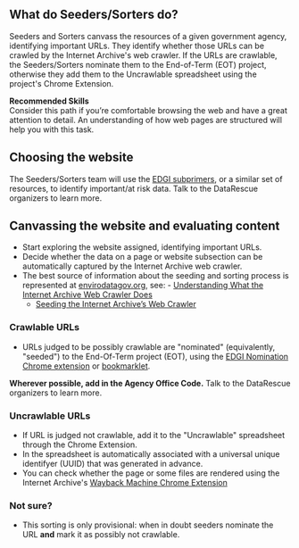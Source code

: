 ## What do Seeders/Sorters do?

Seeders and Sorters canvass the resources of a given government agency, identifying important URLs. They identify whether those URLs can be crawled by the Internet Archive's web crawler. If the URLs are crawlable, the Seeders/Sorters nominate them to the End-of-Term (EOT) project, otherwise they add them to the Uncrawlable spreadsheet using the project's Chrome Extension.

<div class = "note">
  <strong>Recommended Skills</strong> <br />  
  Consider this path if you’re comfortable browsing the web and have a great attention to detail. An understanding of how web pages are structured will help you with this task.
</div>

## Choosing the website

The Seeders/Sorters team will use the [EDGI subprimers](https://envirodatagov.org/agency-forecasts/), or a similar set of resources, to identify important/at risk data. Talk to the DataRescue organizers to learn more.

## Canvassing the website and evaluating content

- Start exploring the website assigned, identifying important URLs.
- Decide whether the data on a page or website subsection can be automatically captured by the Internet Archive web crawler.
- The best source of information about the seeding and sorting process is represented at [envirodatagov.org](https://envirodatagov.org/), see:
      - [Understanding What the Internet Archive Web Crawler Does](https://docs.google.com/document/d/1PeWefW2toThs-Pbw0CMv2us7wxQI0gRrP1LGuwMp_UQ/edit)
    - [Seeding the Internet Archive’s Web Crawler](https://docs.google.com/document/d/1qpuNCmBmu4KcsS_hE2srewcCiP4f9P5cCyDfHmsSAVU/edit)

### Crawlable URLs

- URLs judged to be possibly crawlable are "nominated" (equivalently, "seeded") to the End-Of-Term project (EOT), using the [EDGI Nomination Chrome extension](https://chrome.google.com/webstore/detail/nominationtool/abjpihafglmijnkkoppbookfkkanklok?hl=en) or
  [bookmarklet](http://digital2.library.unt.edu/nomination/eth2016/about/).

**Wherever possible, add in the Agency Office Code.** Talk to the DataRescue organizers to learn more.

### Uncrawlable URLs

- If URL is judged not crawlable, add it to the "Uncrawlable" spreadsheet through the Chrome Extension.
- In the spreadsheet is automatically associated with a universal unique identifyer (UUID) that was generated in advance.
- You can check whether the page or some files are rendered using the Internet Archive's [Wayback Machine Chrome Extension](https://chrome.google.com/webstore/detail/wayback-machine/fpnmgdkabkmnadcjpehmlllkndpkmiak)

### Not sure?

- This sorting is only provisional: when in doubt seeders nominate the URL **and** mark it as possibly not crawlable.
